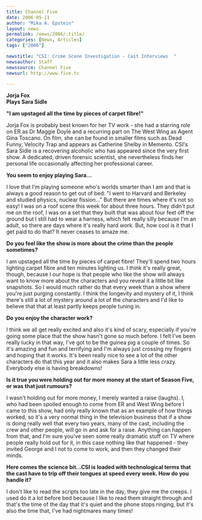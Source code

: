 ```yaml
---
title: Channel Five
date: 2006-05-11
author: "Mika A. Epstein"
layout: news
permalink: /news/2006/:title/
categories: [News, Articles]
tags: ["2006"]

newstitle: "CSI: Crime Scene Investigation - Cast Interviews  "
newsauthor: Staff  
newssource: Channel Five  
newsurl: http://www.five.tv  

---
```


**Jorja Fox  
Plays Sara Sidle**

**"I am upstaged all the time by pieces of carpet fibre!"**

Jorja Fox is probably best known for her TV work - she had a starring role on ER as Dr Maggie Doyle and a recurring part on The West Wing as Agent Gina Toscano. On film, she can be found in smaller films such as Dead Funny, Velocity Trap and appears as Catherine Shelby in Memento. CSI's Sara Sidle is a recovering alcoholic who has appeared since the very first show. A dedicated, driven forensic scientist, she nevertheless finds her personal life occasionally affecting her professional career.

**You seem to enjoy playing Sara...**  
  
I love that I'm playing someone who's worlds smarter than I am and that is always a good reason to get out of bed: "I went to Harvard and Berkeley and studied physics, nuclear fission..." But there are times where it's not so easy! I was on a roof scene this week for about three hours. They didn't put me on the roof, I was on a set that they built that was about four feet off the ground but I still had to wear a harness, which felt really silly because I'm an adult, so there are days where it's really hard work. But, how cool is it that I get paid to do that? It never ceases to amaze me.

**Do you feel like the show is more about the crime than the people sometimes?**  
  
I am upstaged all the time by pieces of carpet fibre! They'll spend two hours lighting carpet fibre and ten minutes lighting us. I think it's really great, though, because I our hope is that people who like the show will always want to know more about the characters and you reveal it a little bit like snapshots. So I would much rather do that every week than a show where you're just purging constantly. I think the longevity and mystery of it, I think there's still a lot of mystery around a lot of the characters and I'd like to believe that that at least partly keeps people tuning in.

**Do you enjoy the character work?**  
  
I think we all get really excited and also it's kind of scary, especially if you're going some place that the show hasn't gone so much before. I felt I've been really lucky in that way, I've got to be the guinea pig a couple of times. So it's amazing and fun and terrifying and I'm always just crossing my fingers and hoping that it works. It's been really nice to see a lot of the other characters do that this year and it also makes Sara a little less crazy. Everybody else is having breakdowns!

**Is it true you were holding out for more money at the start of Season Five, or was that just rumours?**  
  
I wasn't holding out for more money, I merely wanted a raise (laughs). I, who had been spoiled enough to come from ER and West Wing before I came to this show, had only really known that as an example of how things worked, so it's a very normal thing in the television business that if a show is doing really well that every two years, many of the cast, including the crew and other people, will go in and ask for a raise. Anything can happen from that, and I'm sure you've seen some really dramatic stuff on TV where people really hold out for it, in this case nothing like that happened - they invited George and I not to come to work, and then they changed their minds.

**Here comes the science bit...CSI is loaded with technological terms that the cast have to trip off their tongues at speed every week. How do you handle it?**  
  
I don't like to read the scripts too late in the day, they give me the creeps. I used do it a lot before bed because I like to read them straight through and that's the time of the day that it's quiet and the phone stops ringing, but it's also the time that, I've had nightmares many times!


